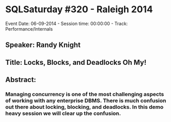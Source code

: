 # SQLSaturday #320 - Raleigh 2014
Event Date: 06-09-2014 - Session time: 00:00:00 - Track: Performance/Internals
## Speaker: Randy Knight
## Title: Locks, Blocks, and Deadlocks Oh My!
## Abstract:
### Managing concurrency is one of the most challenging aspects of working with any enterprise DBMS. There is much confusion out there about locking, blocking, and deadlocks. In this demo heavy session we will clear up the confusion.
